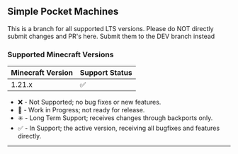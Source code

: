 ## Simple Pocket Machines

This is a branch for all supported LTS versions. Please do NOT directly submit changes and PR's here. Submit them to the DEV branch instead

### Supported Minecraft Versions

| Minecraft Version | Support Status |
|-------------------| ------------- |
| 1.21.x            | ✅️            |

- ❌ - Not Supported; no bug fixes or new features.
- 🚧 - Work in Progress; not ready for release.
- ✳️ - Long Term Support; receives changes through backports only.
- ✅ - In Support; the active version, receiving all bugfixes and features directly.

***